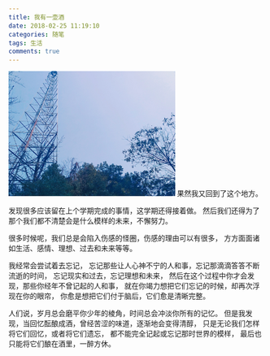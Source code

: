 ```yaml
---
title: 我有一壶酒
date: 2018-02-25 11:19:10
categories: 随笔
tags: 生活
comments: true
---
```

<img src="https://raw.githubusercontent.com/CS-Tao/github-content/master/contents/blog/image/others/01.jpg" width="65%" height="65%">
果然我又回到了这个地方。

发现很多应该留在上个学期完成的事情，这学期还得接着做。
然后我们还得为了那个我们都不清楚会是什么模样的未来，不懈努力。
<!-- more -->
很多时候呢，我们总是会陷入伤感的怪圈，伤感的理由可以有很多，
方方面面诸如生活、感情、理想、过去和未来等等。

我经常会尝试着去忘记，
忘记那些让人心神不宁的人和事，忘记那滴滴答答不断流逝的时间，
忘记现实和过去，忘记理想和未来，
然后在这个过程中你才会发现，那些你经年不曾记起的人和事，
就在你竭力想把它们忘记的时候，却再次浮现在你的眼帘，
你愈是想把它们付于脑后，它们愈是清晰完整。

人们说，岁月总会磨平你少年的棱角，时间总会冲淡你所有的记忆。
但是我发现，当回忆酝酿成酒，曾经苦涩的味道，逐渐地会变得清醇，
只是无论我们怎样将它们回忆，或者将它们遗忘，
都不能完全记起或忘记那时世界的模样，
最后也只能将它们酿在酒里，一醉方休。

